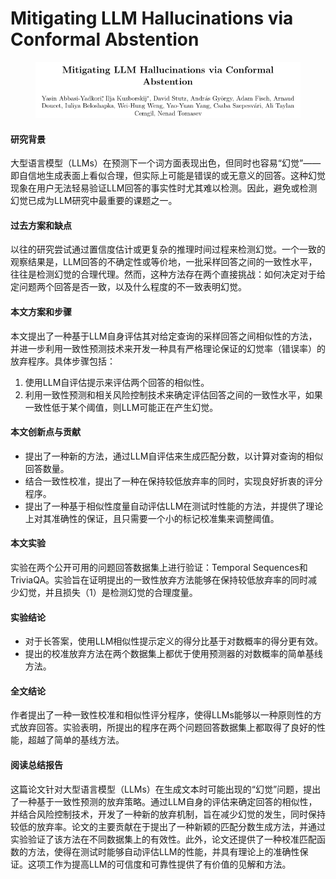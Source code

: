 # Mitigating LLM Hallucinations via Conformal Abstention

<figure><img src="../.gitbook/assets/image (1) (2).png" alt=""><figcaption></figcaption></figure>

#### 研究背景

大型语言模型（LLMs）在预测下一个词方面表现出色，但同时也容易“幻觉”——即自信地生成表面上看似合理，但实际上可能是错误的或无意义的回答。这种幻觉现象在用户无法轻易验证LLM回答的事实性时尤其难以检测。因此，避免或检测幻觉已成为LLM研究中最重要的课题之一。

#### 过去方案和缺点

以往的研究尝试通过置信度估计或更复杂的推理时间过程来检测幻觉。一个一致的观察结果是，LLM回答的不确定性或等价地，一批采样回答之间的一致性水平，往往是检测幻觉的合理代理。然而，这种方法存在两个直接挑战：如何决定对于给定问题两个回答是否一致，以及什么程度的不一致表明幻觉。

#### 本文方案和步骤

本文提出了一种基于LLM自身评估其对给定查询的采样回答之间相似性的方法，并进一步利用一致性预测技术来开发一种具有严格理论保证的幻觉率（错误率）的放弃程序。具体步骤包括：

1. 使用LLM自评估提示来评估两个回答的相似性。
2. 利用一致性预测和相关风险控制技术来确定评估回答之间的一致性水平，如果一致性低于某个阈值，则LLM可能正在产生幻觉。

#### 本文创新点与贡献

* 提出了一种新的方法，通过LLM自评估来生成匹配分数，以计算对查询的相似回答数量。
* 结合一致性校准，提出了一种在保持较低放弃率的同时，实现良好折衷的评分程序。
* 提出了一种基于相似性度量自动评估LLM在测试时性能的方法，并提供了理论上对其准确性的保证，且只需要一个小的标记校准集来调整阈值。

#### 本文实验

实验在两个公开可用的问题回答数据集上进行验证：Temporal Sequences和TriviaQA。实验旨在证明提出的一致性放弃方法能够在保持较低放弃率的同时减少幻觉，并且损失（1）是检测幻觉的合理度量。

#### 实验结论

* 对于长答案，使用LLM相似性提示定义的得分比基于对数概率的得分更有效。
* 提出的校准放弃方法在两个数据集上都优于使用预测器的对数概率的简单基线方法。

#### 全文结论

作者提出了一种一致性校准和相似性评分程序，使得LLMs能够以一种原则性的方式放弃回答。实验表明，所提出的程序在两个问题回答数据集上都取得了良好的性能，超越了简单的基线方法。

#### 阅读总结报告

这篇论文针对大型语言模型（LLMs）在生成文本时可能出现的“幻觉”问题，提出了一种基于一致性预测的放弃策略。通过LLM自身的评估来确定回答的相似性，并结合风险控制技术，开发了一种新的放弃机制，旨在减少幻觉的发生，同时保持较低的放弃率。论文的主要贡献在于提出了一种新颖的匹配分数生成方法，并通过实验验证了该方法在不同数据集上的有效性。此外，论文还提供了一种校准匹配函数的方法，使得在测试时能够自动评估LLM的性能，并具有理论上的准确性保证。这项工作为提高LLM的可信度和可靠性提供了有价值的见解和方法。
